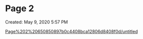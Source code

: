 # Page 2

Created: May 9, 2020 5:57 PM

[Page%202%20650850897b0c4408bca12806d8408f0d/untitled](Page%202%20650850897b0c4408bca12806d8408f0d/untitled)